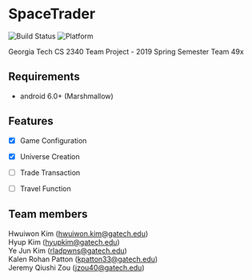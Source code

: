 # SpaceTrader
![Build Status](https://img.shields.io/badge/Build-passing-brightgreen.svg)
![Platform](https://img.shields.io/badge/Platform-android-green.svg)

Georgia Tech CS 2340 Team Project - 2019 Spring Semester
Team 49x

## Requirements

- android 6.0+ (Marshmallow)

## Features

- [x] Game Configuration
- [x] Universe Creation
- [ ] Trade Transaction
- [ ] Travel Function


## Team members

Hwuiwon Kim (hwuiwon.kim@gatech.edu)<br>
Hyup Kim (hyupkim@gatech.edu)<br>
Ye Jun Kim (rladpwns@gatech.edu)<br>
Kalen Rohan Patton (kpatton33@gatech.edu)<br>
Jeremy Qiushi Zou (jzou40@gatech.edu)
